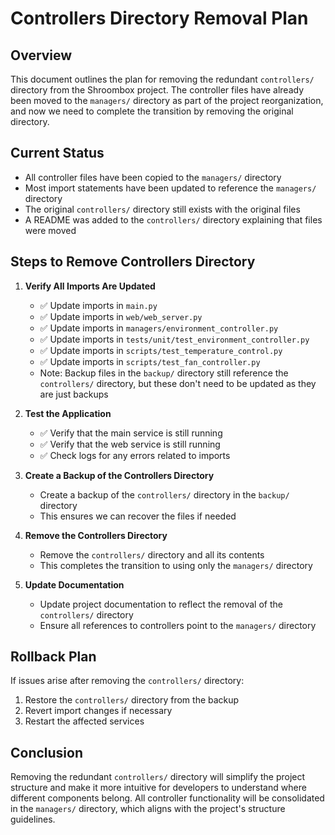 # Controllers Directory Removal Plan

## Overview

This document outlines the plan for removing the redundant `controllers/` directory from the Shroombox project. The controller files have already been moved to the `managers/` directory as part of the project reorganization, and now we need to complete the transition by removing the original directory.

## Current Status

- All controller files have been copied to the `managers/` directory
- Most import statements have been updated to reference the `managers/` directory
- The original `controllers/` directory still exists with the original files
- A README was added to the `controllers/` directory explaining that files were moved

## Steps to Remove Controllers Directory

1. **Verify All Imports Are Updated**
   - ✅ Update imports in `main.py`
   - ✅ Update imports in `web/web_server.py`
   - ✅ Update imports in `managers/environment_controller.py`
   - ✅ Update imports in `tests/unit/test_environment_controller.py`
   - ✅ Update imports in `scripts/test_temperature_control.py`
   - ✅ Update imports in `scripts/test_fan_controller.py`
   - Note: Backup files in the `backup/` directory still reference the `controllers/` directory, but these don't need to be updated as they are just backups

2. **Test the Application**
   - ✅ Verify that the main service is still running
   - ✅ Verify that the web service is still running
   - ✅ Check logs for any errors related to imports

3. **Create a Backup of the Controllers Directory**
   - Create a backup of the `controllers/` directory in the `backup/` directory
   - This ensures we can recover the files if needed

4. **Remove the Controllers Directory**
   - Remove the `controllers/` directory and all its contents
   - This completes the transition to using only the `managers/` directory

5. **Update Documentation**
   - Update project documentation to reflect the removal of the `controllers/` directory
   - Ensure all references to controllers point to the `managers/` directory

## Rollback Plan

If issues arise after removing the `controllers/` directory:

1. Restore the `controllers/` directory from the backup
2. Revert import changes if necessary
3. Restart the affected services

## Conclusion

Removing the redundant `controllers/` directory will simplify the project structure and make it more intuitive for developers to understand where different components belong. All controller functionality will be consolidated in the `managers/` directory, which aligns with the project's structure guidelines. 